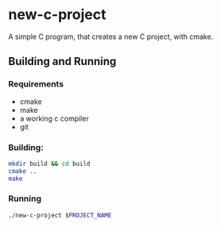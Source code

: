# new-c-project
A simple C program, that creates a new C project, with cmake.

## Building and Running

### Requirements
- cmake
- make
- a working c compiler
- git

### Building:
```bash
mkdir build && cd build
cmake ..
make
```

### Running
```bash
./new-c-project $PROJECT_NAME
```